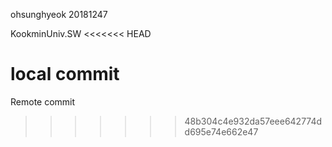 ohsunghyeok    20181247

KookminUniv.SW
<<<<<<< HEAD

local commit
=======
Remote commit
>>>>>>> 48b304c4e932da57eee642774dd695e74e662e47
